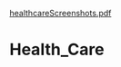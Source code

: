 [healthcareScreenshots.pdf](https://github.com/pratik0309/Health_Care/files/9485187/healthcareScreenshots.pdf)
# Health_Care
